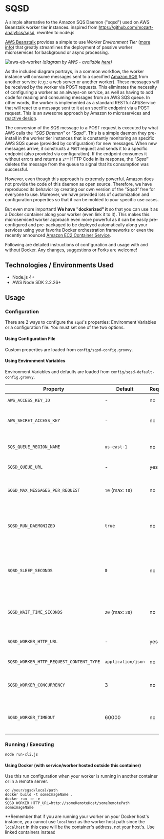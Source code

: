 
# SQSD 

A simple alternative to the Amazon SQS Daemon ("sqsd") used on AWS Beanstalk worker tier instances.
inspired from https://github.com/mozart-analytics/sqsd, rewriten to node.js 


[AWS Beanstalk](http://aws.amazon.com/elasticbeanstalk/) provides a simple to use *Worker Environment Tier* 
([more info](http://docs.aws.amazon.com/elasticbeanstalk/latest/dg/using-features-managing-env-tiers.html)) that greatly streamlines the deployment of passive worker microservices for background or async processing. 

![aws-eb-worker](http://docs.aws.amazon.com/elasticbeanstalk/latest/dg/images/aeb-messageflow-worker.png)
*(diagram by AWS - available [here](http://aws.amazon.com/elasticbeanstalk/))*

As the included diagram portrays, in a common workflow, the worker instance will consume messages sent to a specified [Amazon SQS](http://aws.amazon.com/documentation/sqs/) from another service (e.g.: a web server or another worker). These messages will be received by the worker via POST requests. This eliminates the necessity of configuring a worker as an always-on service, as well as having to add code for reading and consuming messages from an AWS SQS queue. In other words, the worker is implemented as a standard RESTful API/Service that will react to a message sent to it at an specific endpoint via a POST request. This is an awesome approach by Amazon to microservices and [reactive design](www.reactivemanifesto.org/).

The conversion of the SQS message to a POST request is executed by what AWS calls the *"SQS Daemon"* or *"Sqsd"*. This is a simple daemon they pre-install in the worker tier instances that is constantly monitoring an specific AWS SQS queue (provided by configuration) for new messages. When new messages arrive, it constructs a `POST` request and sends it to a specific endpoint (also provided via configuration). If the endpoint consumes it without errors and returns a `2**` HTTP Code in its response, the *"Sqsd"* deletes the message from the queue to signal that its consumption was successful.

However, even though this approach is extremely powerful, Amazon does not provide the code of this daemon as open source. Therefore, we have reproduced its behavior by creating our own version of the *"Sqsd"* free for everyone to use. Moreover, we have provided lots of customization and configuration properties so that it can be molded to your specific use cases.

But even more important! **We have "dockerized" it** so that you can use it as a Docker container along your worker (even link it to it). This makes this microserviced worker approach even more powerful as it can be easily pre-configured and pre-packaged to be deployed automatically along your services using your favorite Docker orchestration frameworks or even the recently announced [Amazon EC2 Container Service](http://aws.amazon.com/ecs/).

Following are detailed instructions of configuration and usage with and without Docker. Any changes, suggestions or Forks are welcome!

## Technologies / Environments Used 
- Node.js 4+
- AWS Node SDK 2.2.26+

## Usage 

### Configuration 
There are 2 ways to configure the `sqsd`'s properties: Environment Variables or a configuration file. You must set one of the two options.

#### Using Configuration File 
Custom properties are loaded from `config/sqsd-config.groovy`.

#### Using Environment Variables 
Environment Variables and defaults are loaded from `config/sqsd-default-config.groovy`.

| **Property**                            | **Default**        | **Required**                       | **Description**                                                                               |
|-----------------------------------------|--------------------|------------------------------------|-----------------------------------------------------------------------------------------------|
| `AWS_ACCESS_KEY_ID`                     | -                  | no                                 | Your AWS Access Key.                                                                          |
| `AWS_SECRET_ACCESS_KEY`                 | -                  | no                                 | Your AWS secret access secret.                                                                |
| `SQS_QUEUE_REGION_NAME`                 | `us-east-1`        | no                                 | The region name of the AWS SQS queue                                                          |
| `SQSD_QUEUE_URL`                        | -                  | yes                                | Your queue URL.                                                                               |
| `SQSD_MAX_MESSAGES_PER_REQUEST`         | `10` (max: `10`)   | no                                 | Max number of messages to retrieve per request.                                               |
| `SQSD_RUN_DAEMONIZED`                   | `true`             | no                                 | Whether to continue running with empty queue (0 is no, 1 is yes)                              |
| `SQSD_SLEEP_SECONDS`                    | `0`                | no                                 | Number of seconds to wait after polling empty queue when daemonized                           |
| `SQSD_WAIT_TIME_SECONDS`                | `20` (max: `20`)   | no                                 | Long polling wait time when querying the queue.                                               |
| `SQSD_WORKER_HTTP_URL`                  | -                  | yes                                | Web urk address to your service.                                                              |
| `SQSD_WORKER_HTTP_REQUEST_CONTENT_TYPE` | `application/json` | no                                 | Message MIME Type.                                                                            |
| `SQSD_WORKER_CONCURRENCY`               | 3                  | no                                 | Number of concurrent http request to worker service                                           |
| `SQSD_WORKER_TIMEOUT`                   | 60000              | no                                 | Timeout for waiting response from worker, ms                                                  |

### Running / Executing  

    node run-cli.js

#### Using Docker (with service/worker hosted outside this container)
Use this run configuration when your worker is running in another container or in a remote server. 
 
    cd /your/sqsd/local/path
    docker build -t someImageName .
    docker run -e -e SQSD_WORKER_HTTP_URL=http://someRemoteHost/someRemotePath someImageName

**Remember that if you are running your worker on your Docker host's instance, you cannot use `localhost` as the worker host path since the `localhost` in this case will be the container's address, not your host's. Use linked containers instead



